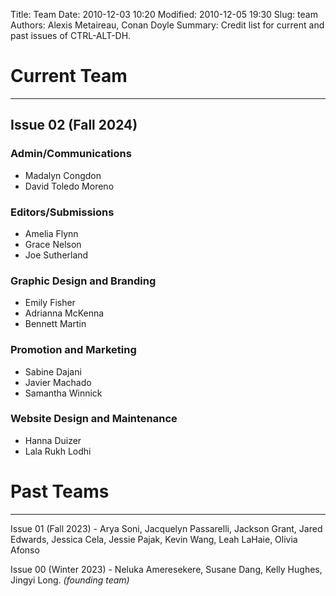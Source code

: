 Title: Team
Date: 2010-12-03 10:20
Modified: 2010-12-05 19:30
Slug: team
Authors: Alexis Metaireau, Conan Doyle
Summary: Credit list for current and past issues of CTRL-ALT-DH.

# Current Team
---
## Issue 02 (Fall 2024)

### Admin/Communications
- Madalyn Congdon
- David Toledo Moreno

### Editors/Submissions
- Amelia Flynn
- Grace Nelson
- Joe Sutherland

### Graphic Design and Branding
- Emily Fisher
- Adrianna McKenna
- Bennett Martin

### Promotion and Marketing
- Sabine Dajani
- Javier Machado
- Samantha Winnick

### Website Design and Maintenance
- Hanna Duizer
- Lala Rukh Lodhi

# Past Teams
---
Issue 01 (Fall 2023) - Arya Soni, Jacquelyn Passarelli, Jackson Grant, Jared Edwards, Jessica Cela, Jessie Pajak, Kevin Wang, Leah LaHaie, Olivia Afonso

Issue 00 (Winter 2023) - Neluka Ameresekere, Susane Dang, Kelly Hughes, Jingyi Long. *(founding team)*
